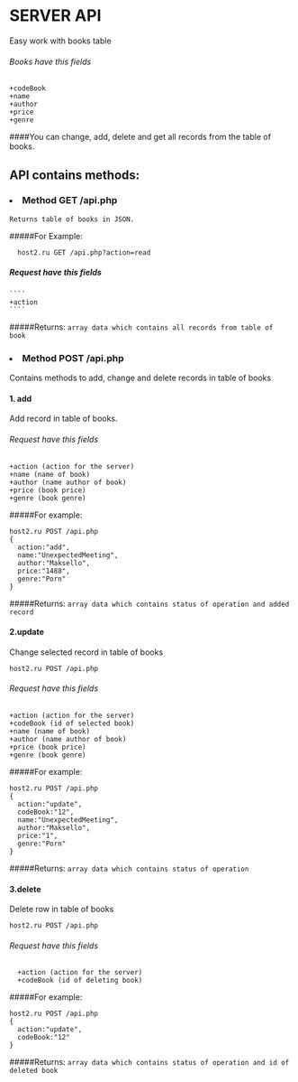 SERVER API
============
Easy work with books table

###### Books have this fields
  ````
  +codeBook
  +name
  +author
  +price
  +genre
  ````
  ####You can change, add, delete and get all records from the table of books.

  API contains methods:
  -----------------------------------

  ### <li>Method GET /api.php
    Returns table of books in JSON.
  #####For Example:
  ````
    host2.ru GET /api.php?action=read
  ````
  ##### Request have this fields
    ````
    +action
    ````
  #####Returns:
    ````
    array data which contains all records from table of book
    ````
  
### <li>Method POST /api.php
Contains methods to add, change and delete records in table of books
#### 1. add
  Add record in table of books.

  ###### Request have this fields
  ````
  +action (action for the server)
  +name (name of book)
  +author (name author of book)
  +price (book price)
  +genre (book genre)

  ````
  #####For example:
  ````
  host2.ru POST /api.php
  {
    action:"add",
    name:"UnexpectedMeeting",
    author:"Maksello",
    price:"1488",
    genre:"Porn"
  }

  ````
  #####Returns:
    ````
    array data which contains status of operation and added record
    ````

#### 2.update
  Change selected record in table of books
  ````
  host2.ru POST /api.php
  ````
  ###### Request have this fields
  ````
  +action (action for the server)
  +codeBook (id of selected book)
  +name (name of book)
  +author (name author of book)
  +price (book price)
  +genre (book genre)
  ````
   #####For example:
  ````
  host2.ru POST /api.php
  {
    action:"update",
    codeBook:"12",
    name:"UnexpectedMeeting",
    author:"Maksello",
    price:"1",
    genre:"Porn"
  }
  ````
#####Returns:
    ````
    array data which contains status of operation
    ````

#### 3.delete
  Delete row in table of books
  ````
  host2.ru POST /api.php
  ````
  ###### Request have this fields
  ````
    +action (action for the server)
    +codeBook (id of deleting book)
  ````
   #####For example:
  ````
  host2.ru POST /api.php
  {
    action:"update",
    codeBook:"12"
  }
  ````
#####Returns:
    ````
    array data which contains status of operation and id of deleted book
    ````
  
  
